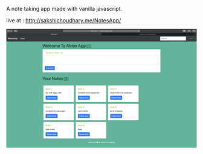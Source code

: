 A note taking app made with vanilla javascript.

live at : http://sakshichoudhary.me/NotesApp/

![](assets/pic.png)
